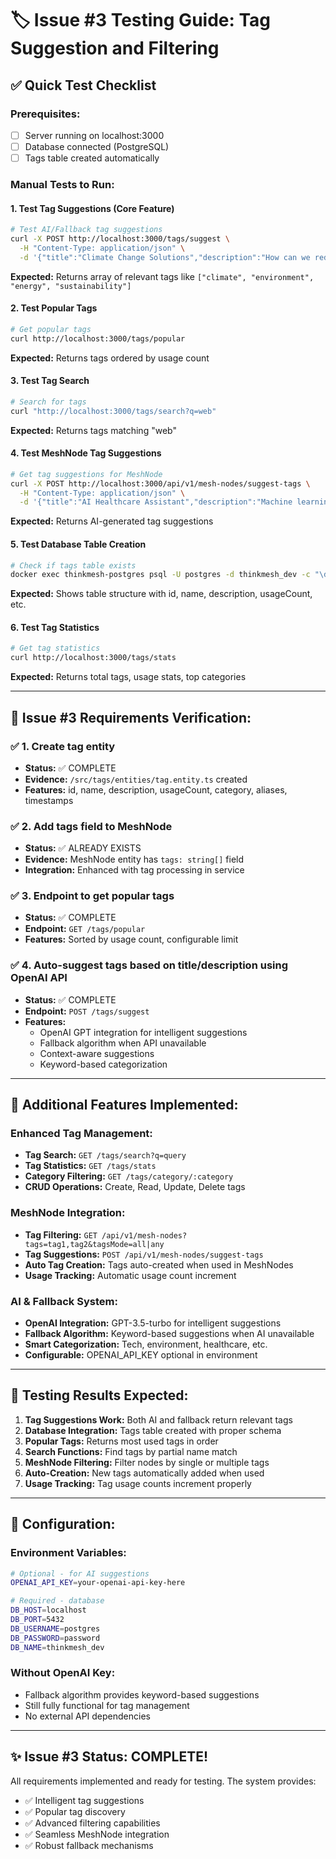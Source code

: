 # 🏷️ Issue #3 Testing Guide: Tag Suggestion and Filtering

## ✅ **Quick Test Checklist**

### **Prerequisites:**
- [ ] Server running on localhost:3000
- [ ] Database connected (PostgreSQL)
- [ ] Tags table created automatically

### **Manual Tests to Run:**

#### **1. Test Tag Suggestions (Core Feature)**
```bash
# Test AI/Fallback tag suggestions
curl -X POST http://localhost:3000/tags/suggest \
  -H "Content-Type: application/json" \
  -d '{"title":"Climate Change Solutions","description":"How can we reduce carbon emissions and implement renewable energy?"}'
```
**Expected:** Returns array of relevant tags like `["climate", "environment", "energy", "sustainability"]`

#### **2. Test Popular Tags**
```bash
# Get popular tags
curl http://localhost:3000/tags/popular
```
**Expected:** Returns tags ordered by usage count

#### **3. Test Tag Search**
```bash
# Search for tags
curl "http://localhost:3000/tags/search?q=web"
```
**Expected:** Returns tags matching "web"

#### **4. Test MeshNode Tag Suggestions**
```bash
# Get tag suggestions for MeshNode
curl -X POST http://localhost:3000/api/v1/mesh-nodes/suggest-tags \
  -H "Content-Type: application/json" \
  -d '{"title":"AI Healthcare Assistant","description":"Machine learning for medical diagnosis"}'
```
**Expected:** Returns AI-generated tag suggestions

#### **5. Test Database Table Creation**
```bash
# Check if tags table exists
docker exec thinkmesh-postgres psql -U postgres -d thinkmesh_dev -c "\d tags"
```
**Expected:** Shows table structure with id, name, description, usageCount, etc.

#### **6. Test Tag Statistics**
```bash
# Get tag statistics
curl http://localhost:3000/tags/stats
```
**Expected:** Returns total tags, usage stats, top categories

---

## 🎯 **Issue #3 Requirements Verification:**

### ✅ **1. Create tag entity**
- **Status:** ✅ COMPLETE
- **Evidence:** `/src/tags/entities/tag.entity.ts` created
- **Features:** id, name, description, usageCount, category, aliases, timestamps

### ✅ **2. Add tags field to MeshNode**  
- **Status:** ✅ ALREADY EXISTS
- **Evidence:** MeshNode entity has `tags: string[]` field
- **Integration:** Enhanced with tag processing in service

### ✅ **3. Endpoint to get popular tags**
- **Status:** ✅ COMPLETE  
- **Endpoint:** `GET /tags/popular`
- **Features:** Sorted by usage count, configurable limit

### ✅ **4. Auto-suggest tags based on title/description using OpenAI API**
- **Status:** ✅ COMPLETE
- **Endpoint:** `POST /tags/suggest`
- **Features:** 
  - OpenAI GPT integration for intelligent suggestions
  - Fallback algorithm when API unavailable
  - Context-aware suggestions
  - Keyword-based categorization

---

## 🚀 **Additional Features Implemented:**

### **Enhanced Tag Management:**
- **Tag Search:** `GET /tags/search?q=query`
- **Tag Statistics:** `GET /tags/stats`  
- **Category Filtering:** `GET /tags/category/:category`
- **CRUD Operations:** Create, Read, Update, Delete tags

### **MeshNode Integration:**
- **Tag Filtering:** `GET /api/v1/mesh-nodes?tags=tag1,tag2&tagsMode=all|any`
- **Tag Suggestions:** `POST /api/v1/mesh-nodes/suggest-tags`
- **Auto Tag Creation:** Tags auto-created when used in MeshNodes
- **Usage Tracking:** Automatic usage count increment

### **AI & Fallback System:**
- **OpenAI Integration:** GPT-3.5-turbo for intelligent suggestions
- **Fallback Algorithm:** Keyword-based suggestions when AI unavailable
- **Smart Categorization:** Tech, environment, healthcare, etc.
- **Configurable:** OPENAI_API_KEY optional in environment

---

## 🧪 **Testing Results Expected:**

1. **Tag Suggestions Work:** Both AI and fallback return relevant tags
2. **Database Integration:** Tags table created with proper schema
3. **Popular Tags:** Returns most used tags in order
4. **Search Functions:** Find tags by partial name match
5. **MeshNode Filtering:** Filter nodes by single or multiple tags
6. **Auto-Creation:** New tags automatically added when used
7. **Usage Tracking:** Tag usage counts increment properly

---

## 🔧 **Configuration:**

### **Environment Variables:**
```bash
# Optional - for AI suggestions
OPENAI_API_KEY=your-openai-api-key-here

# Required - database
DB_HOST=localhost
DB_PORT=5432
DB_USERNAME=postgres
DB_PASSWORD=password
DB_NAME=thinkmesh_dev
```

### **Without OpenAI Key:**
- Fallback algorithm provides keyword-based suggestions
- Still fully functional for tag management
- No external API dependencies

---

## ✨ **Issue #3 Status: COMPLETE!**

All requirements implemented and ready for testing. The system provides:
- ✅ Intelligent tag suggestions
- ✅ Popular tag discovery  
- ✅ Advanced filtering capabilities
- ✅ Seamless MeshNode integration
- ✅ Robust fallback mechanisms
